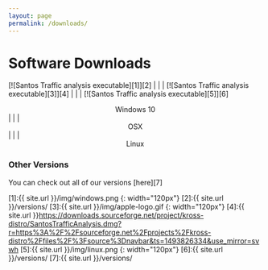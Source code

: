 ```yaml
---
layout: page
permalink: /downloads/
---
```


# Software Downloads

[![Santos Traffic analysis executable][1]][2] | | | [![Santos Traffic analysis executable][3]][4] | | | [![Santos Traffic analysis executable][5]][6]
<center> Windows 10 </center> | | | <center> OSX </center> | | | <center> Linux </center>


### Other Versions

You can check out all of our versions [here][7]

[1]:{{ site.url }}/img/windows.png
{: width="120px"}
[2]:{{ site.url }}/versions/
[3]:{{ site.url }}/img/apple-logo.gif
{: width="120px"}
[4]:{{ site.url }}https://downloads.sourceforge.net/project/kross-distro/SantosTrafficAnalysis.dmg?r=https%3A%2F%2Fsourceforge.net%2Fprojects%2Fkross-distro%2Ffiles%2F%3Fsource%3Dnavbar&ts=1493826334&use_mirror=svwh
[5]:{{ site.url }}/img/linux.png
{: width="120px"}
[6]:{{ site.url }}/versions/
[7]:{{ site.url }}/versions/
